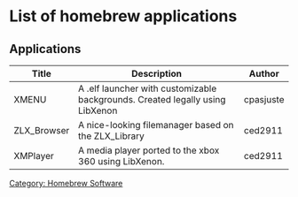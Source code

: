 # List of homebrew applications

## Applications

| Title            | Description                                                                   | Author      |
| ---------------- | ----------------------------------------------------------------------------- | ----------- |
| XMENU            | A .elf launcher with customizable backgrounds. Created legally using LibXenon | cpasjuste   |
| ZLX_Browser      | A nice-looking filemanager based on the ZLX_Library                           | ced2911     |
| XMPlayer         | A media player ported to the xbox 360 using LibXenon.                         | ced2911     |

[Category: Homebrew Software](/Homebrew)
